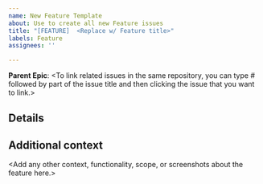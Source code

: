 ```yaml
---
name: New Feature Template
about: Use to create all new Feature issues
title: "[FEATURE]  <Replace w/ Feature title>"
labels: Feature
assignees: ''

---
```


**Parent Epic**:  <To link related issues in the same repository, you can type # followed by part of the issue title and then clicking the issue that you want to link.>

##  **Details**

<A clear and concise description of the feature>

##  **Additional context**

<Add any other context, functionality, scope, or screenshots about the feature here.>
